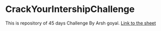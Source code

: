 # CrackYourIntershipChallenge

This is repository of 45 days Challenge By Arsh goyal.
[Link to the sheet](https://docs.google.com/spreadsheets/d/1O_-j_Rlu3Pr91xcoM4E8msF-y0E3JZ5xIN2N6D8g20I/edit#gid=0)
